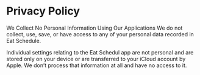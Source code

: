 # Privacy Policy

We Collect No Personal Information Using Our Applications
We do not collect, use, save, or have access to any of your personal data recorded in Eat Schedule.

Individual settings relating to the Eat Schedul app are not personal and are stored only on your device or are transferred to your iCloud account by Apple.
We don’t process that information at all and have no access to it.
